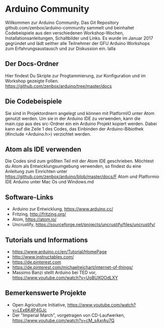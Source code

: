 # Arduino Community

Willkommen zur Arduino Community. Das Git Repository github.com/zenbox/arduino-community sammelt und beinhaltet Codebeispiele aus den verschiedenen Workshop-Wochen, Installationsanleitungen, Schaltbilder und Links. Es wurde im Januar 2017 gegründet und lädt seither alle Teilnehmer der GFU Arduino Workshops zum Erfahrungsaustausch und zur Diskussion ein. lalla

## Der Docs-Ordner
Hier findest Du Skripte zur Progtammierung, zur Konfiguration und im Workshop gezeigte Folien. https://github.com/zenbox/arduino/tree/master/docs

## Die Codebeispiele
Sie sind in Projektordnern angelegt und können mit PlatformIO unter Atom genutzt werden. Um sie in der Arduino IDE zu verwenden, kann die main.cpp aus des src-Ordner ein ein Arduino Projekt kopiert werden. Dabei kann auf die Zeile 1 des Codes, das Einbinden der Arduino-Bibiothek (#include <Arduino.h>) verzichtet werden.

## Atom als IDE verwenden
Die Codes sind zum größten Teil mit der Atom IDE geschrieben. Möchtest du Atom als Entwicklungsumgebung verwenden, so findest du eine Anleitung zum Einrichten unter https://github.com/zenbox/arduino/blob/master/docs/F Atom und Platformio IDE Arduino unter Mac Os und Windows.md

## Software-Links
- Arduino zur Entwicklung,  https://www.arduino.cc/
- Fritzing, http://fritzing.org/
- Atom, https://atom.io/
- Uncrustify, https://sourceforge.net/projects/uncrustify/files/uncrustify/

## Tutorials und Informations
- https://www.arduino.cc/en/Tutorial/HomePage
- http://www.instructables.com/
- https://de.pinterest.com
- https://de.pinterest.com/michaelreichart/internet-of-things/
- Massimo Banzi stellt Arduino bei TED vor,  https://www.youtube.com/watch?v=UoBUXOOdLXY

## Bemerkenswerte Projekte
- Open Agriculture Initiative, https://www.youtube.com/watch?v=LEx6K4P4GJc
- Der "Imperial March", vorgetragen von CD-Laufwerken, https://www.youtube.com/watch?v=cM_sAxrAu7Q
